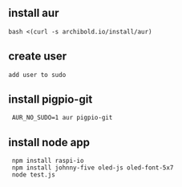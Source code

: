 ## install aur


    bash <(curl -s archibold.io/install/aur)


## create user

    add user to sudo

## install pigpio-git

     AUR_NO_SUDO=1 aur pigpio-git

## install node app

     npm install raspi-io
     npm install johnny-five oled-js oled-font-5x7
     node test.js 


